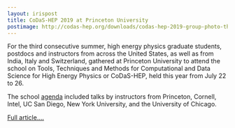 ```yaml
---
layout: irispost
title: CoDaS-HEP 2019 at Princeton University
postimage: http://codas-hep.org/downloads/codas-hep-2019-group-photo-thumbnail.jpg
---
```


For the third consecutive summer, high energy physics graduate students, postdocs and instructors from across the United States, as well as from India, Italy and Switzerland, gathered at Princeton University to attend the school on Tools, Techniques and Methods for Computational and Data Science for High Energy Physics or CoDaS-HEP, held this year from July 22 to 26.

The school [agenda](https://indico.cern.ch/event/814979/timetable) included
talks by instructors from Princeton, Cornell, Intel, UC San Diego, New York University, and the University of Chicago.

[Full article....]()


